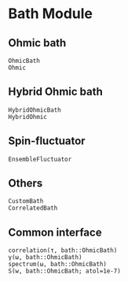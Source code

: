 # Bath Module
## Ohmic bath
```@docs
OhmicBath
Ohmic
```
## Hybrid Ohmic bath
```@docs
HybridOhmicBath
HybridOhmic
```
## Spin-fluctuator
```@docs
EnsembleFluctuator
```
## Others
```@docs
CustomBath
CorrelatedBath
```
## Common interface
```@docs
correlation(τ, bath::OhmicBath)
γ(ω, bath::OhmicBath)
spectrum(ω, bath::OhmicBath)
S(w, bath::OhmicBath; atol=1e-7)
```